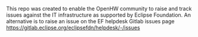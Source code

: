 This repo was created to enable the OpenHW community to raise and track issues against the IT infrastructure as supported by Eclipse Foundation. 
An alternative is to raise an issue on the EF helpdesk Gitlab issues page https://gitlab.eclipse.org/eclipsefdn/helpdesk/-/issues
